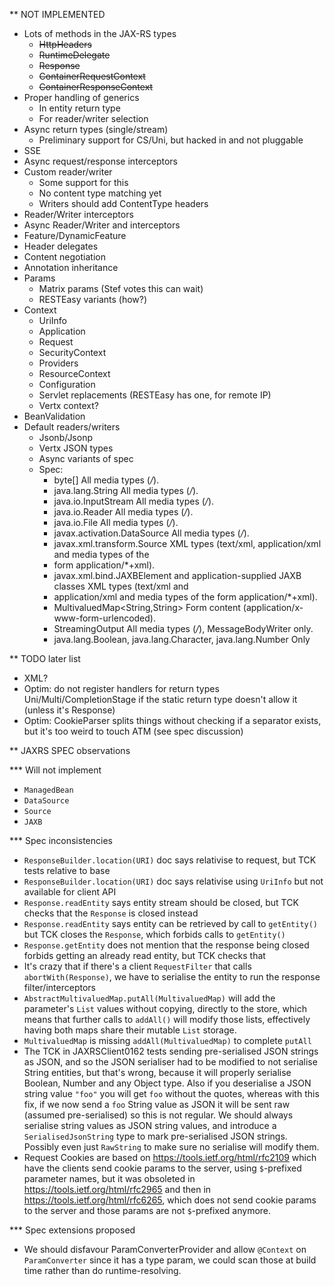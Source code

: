 ** NOT IMPLEMENTED

- Lots of methods in the JAX-RS types
    - ~~HttpHeaders~~
    - ~~RuntimeDelegate~~
    - ~~Response~~
    - ~~ContainerRequestContext~~
    - ~~ContainerResponseContext~~
- Proper handling of generics
    - In entity return type
    - For reader/writer selection
- Async return types (single/stream)
    - Preliminary support for CS/Uni, but hacked in and not pluggable
- SSE
- Async request/response interceptors
- Custom reader/writer
    - Some support for this
    - No content type matching yet
    - Writers should add ContentType headers
- Reader/Writer interceptors
- Async Reader/Writer and interceptors
- Feature/DynamicFeature
- Header delegates
- Content negotiation
- Annotation inheritance
- Params
    - Matrix params (Stef votes this can wait)
    - RESTEasy variants (how?)
- Context
    - UriInfo
    - Application
    - Request
    - SecurityContext
    - Providers
    - ResourceContext
    - Configuration
    - Servlet replacements (RESTEasy has one, for remote IP)
    - Vertx context?
- BeanValidation
- Default readers/writers
    - Jsonb/Jsonp
    - Vertx JSON types
    - Async variants of spec
    - Spec:
        - byte[] All media types (*/*).
        - java.lang.String All media types (*/*).
        - java.io.InputStream All media types (*/*).
        - java.io.Reader All media types (*/*).
        - java.io.File All media types (*/*).
        - javax.activation.DataSource All media types (*/*).
        - javax.xml.transform.Source XML types (text/xml, application/xml and media types of the
        - form application/*+xml).
        - javax.xml.bind.JAXBElement and application-supplied JAXB classes XML types (text/xml and
        - application/xml and media types of the form application/*+xml).
        - MultivaluedMap<String,String> Form content (application/x-www-form-urlencoded).
        - StreamingOutput All media types (*/*), MessageBodyWriter only.
        - java.lang.Boolean, java.lang.Character, java.lang.Number Only

** TODO later list

- XML?
- Optim: do not register handlers for return types Uni/Multi/CompletionStage if the static return type doesn't allow it (unless it's Response)
- Optim: CookieParser splits things without checking if a separator exists, but it's too weird to touch ATM (see spec discussion)

** JAXRS SPEC observations

*** Will not implement

- `ManagedBean`
- `DataSource`
- `Source`
- `JAXB`

*** Spec inconsistencies

- `ResponseBuilder.location(URI)` doc says relativise to request, but TCK tests relative to base
- `ResponseBuilder.location(URI)` doc says relativise using `UriInfo` but not available for client API
- `Response.readEntity` says entity stream should be closed, but TCK checks that the `Response` is closed instead
- `Response.readEntity` says entity can be retrieved by call to `getEntity()` but TCK closes the `Response`, which forbids calls to `getEntity()`
- `Response.getEntity` does not mention that the response being closed forbids getting an already read entity, but TCK checks that
- It's crazy that if there's a client `RequestFilter` that calls `abortWith(Response)`, we have to serialise the entity to run the response filter/interceptors
- `AbstractMultivaluedMap.putAll(MultivaluedMap)` will add the parameter's `List` values without copying, directly to the store, which means that 
  further calls to `addAll()` will modify those lists, effectively having both maps share their mutable `List` storage. 
- `MultivaluedMap` is missing `addAll(MultivaluedMap)` to complete `putAll`
- The TCK in JAXRSClient0162 tests sending pre-serialised JSON strings as JSON, and so the JSON serialiser had to be modified to not serialise String
  entities, but that's wrong, because it will properly serialise Boolean, Number and any Object type. Also if you deserialise a JSON string value `"foo"`
  you will get `foo` without the quotes, whereas with this fix, if we now send a `foo` String value as JSON it will be sent raw (assumed pre-serialised)
  so this is not regular. We should always serialise string values as JSON string values, and introduce a `SerialisedJsonString` type to mark pre-serialised
  JSON strings. Possibly even just `RawString` to make sure no serialise will modify them.
- Request Cookies are based on https://tools.ietf.org/html/rfc2109 which have the clients send cookie params to the server, using `$`-prefixed parameter names,
  but it was obsoleted in https://tools.ietf.org/html/rfc2965 and then in https://tools.ietf.org/html/rfc6265, which does not send cookie params to the server
  and those params are not `$`-prefixed anymore.

*** Spec extensions proposed

- We should disfavour ParamConverterProvider and allow `@Context` on `ParamConverter` since it has a type param, we could scan those at build time
  rather than do runtime-resolving.

